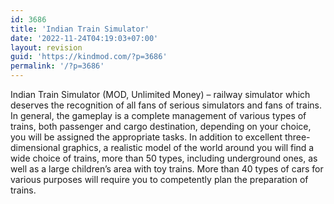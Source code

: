 ```yaml
---
id: 3686
title: 'Indian Train Simulator'
date: '2022-11-24T04:19:03+07:00'
layout: revision
guid: 'https://kindmod.com/?p=3686'
permalink: '/?p=3686'
---
```


Indian Train Simulator (MOD, Unlimited Money) – railway simulator which deserves the recognition of all fans of serious simulators and fans of trains. In general, the gameplay is a complete management of various types of trains, both passenger and cargo destination, depending on your choice, you will be assigned the appropriate tasks. In addition to excellent three-dimensional graphics, a realistic model of the world around you will find a wide choice of trains, more than 50 types, including underground ones, as well as a large children’s area with toy trains. More than 40 types of cars for various purposes will require you to competently plan the preparation of trains.